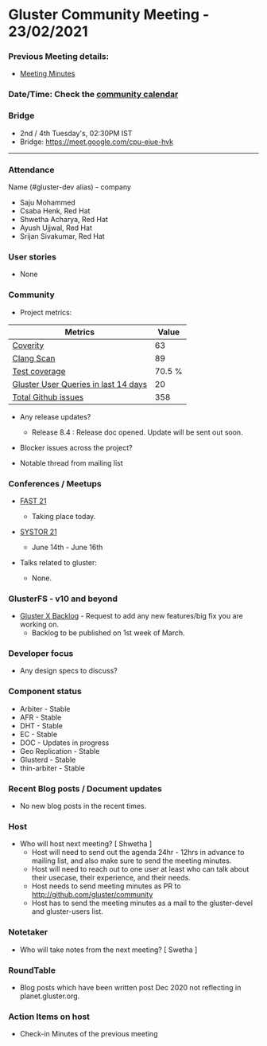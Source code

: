 # Gluster Community Meeting -  23/02/2021


### Previous Meeting details:

- [Meeting Minutes](https://github.com/gluster/community/blob/master/meetings/2021-02-09-Community-Meeting.md)

### Date/Time: Check the [community calendar](https://calendar.google.com/event?action=TEMPLATE&tmeid=MDQ0YmRydTllMXYzdWFoMmpsbjdqNXJlYmNfMjAyMDEwMjdUMDkwMDAwWiBzYWptb2hhbUByZWRoYXQuY29t&tmsrc=sajmoham%40redhat.com&scp=ALL)

### Bridge
  - 2nd / 4th Tuesday's, 02:30PM IST
  - Bridge: https://meet.google.com/cpu-eiue-hvk


-------

### Attendance
Name (#gluster-dev alias) - company
*   Saju Mohammed
*   Csaba Henk, Red Hat
*   Shwetha Acharya, Red Hat
*   Ayush Ujjwal, Red Hat
*   Srijan Sivakumar, Red Hat


### User stories
*    None

### Community

* Project metrics:

|    Metrics                |   Value  |
| ------------------------- | -------- |
|[Coverity](https://scan.coverity.com/projects/gluster-glusterfs)  | 63  |
|[Clang Scan](https://build.gluster.org/job/clang-scan/lastBuild/) |   89  |
|[Test coverage](https://build.gluster.org/job/line-coverage/lastCompletedBuild/Line_20Coverage_20Report/)|    70.5 % |
|[Gluster User Queries in last 14 days](https://lists.gluster.org/pipermail/gluster-users/2021-January/thread.html)        |    20      |
|[Total Github issues](https://github.com/gluster/glusterfs/issues)       |    358   |


* Any release updates?
    * Release 8.4 : Release doc opened. Update will be sent out soon.

* Blocker issues across the project?
* Notable thread from mailing list

### Conferences / Meetups

* [FAST 21](https://www.usenix.org/conference/fast21/technical-sessions)
    * Taking place today.

* [SYSTOR 21](https://www.systor.org/2021/cfp.html)
    * June 14th - June 16th

* Talks related to gluster:
    - None.


### GlusterFS - v10 and beyond

* [Gluster X Backlog](https://docs.google.com/spreadsheets/d/1bMZdya4nDlqEo11IfCNrw4GcXUhof-Sw-YbbuzkjCmo/edit?usp=sharing) - Request to add any new features/big fix you are working on.
    * Backlog to be published on 1st week of March.

### Developer focus

* Any design specs to discuss?


### Component status
* Arbiter - Stable
* AFR - Stable
* DHT - Stable
* EC - Stable
* DOC - Updates in progress
* Geo Replication - Stable
* Glusterd - Stable
* thin-arbiter - Stable



### Recent Blog posts / Document updates

* No new blog posts in the recent times.


### Host

* Who will host next meeting? [ Shwetha ]
  - Host will need to send out the agenda 24hr - 12hrs in advance to mailing list, and also make sure to send the meeting minutes.
  - Host will need to reach out to one user at least who can talk about their usecase, their experience, and their needs.
  - Host needs to send meeting minutes as PR to http://github.com/gluster/community
  - Host has to send the meeting minutes as a mail to the gluster-devel and gluster-users list.


### Notetaker

* Who will take notes from the next meeting? [ Swetha ]


### RoundTable

* Blog posts which have been written post Dec 2020 not reflecting in planet.gluster.org.


### Action Items on host
* Check-in Minutes of the previous meeting


